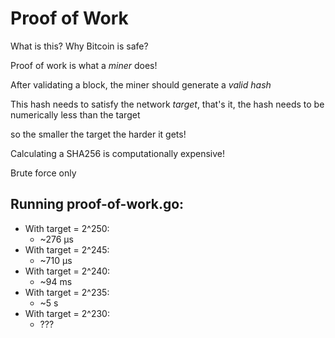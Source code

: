 # Proof of Work

What is this? Why Bitcoin is safe?

Proof of work is what a *miner* does!

After validating a block, the miner should generate a *valid hash*

This hash needs to satisfy the network *target*, that's  it,
the hash needs to be numerically less than the target

so the smaller the target the harder it gets!

Calculating a SHA256 is computationally expensive!

Brute force only


## Running proof-of-work.go:
- With target = 2^250:
  - ~276 µs
- With target = 2^245:
  - ~710 µs
- With target = 2^240:
  - ~94 ms
- With target = 2^235:
  - ~5 s
- With target = 2^230:
  - ???
